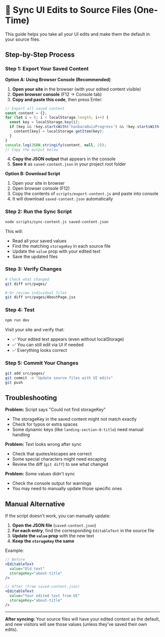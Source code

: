 # 🔄 Sync UI Edits to Source Files (One-Time)

This guide helps you take all your UI edits and make them the default in your source files.

## Step-by-Step Process

### Step 1: Export Your Saved Content

**Option A: Using Browser Console (Recommended)**

1. **Open your site** in the browser (with your edited content visible)
2. **Open browser console** (F12 → Console tab)
3. **Copy and paste this code**, then press Enter:

```javascript
// Export all saved content
const content = {};
for (let i = 0; i < localStorage.length; i++) {
  const key = localStorage.key(i);
  if (key && !key.startsWith('hasbaraQuizProgress') && !key.startsWith('editMode')) {
    content[key] = localStorage.getItem(key);
  }
}
console.log(JSON.stringify(content, null, 2));
// Copy the output below
```

4. **Copy the JSON output** that appears in the console
5. **Save it** as `saved-content.json` in your project root folder

**Option B: Download Script**

1. Open your site in browser
2. Open browser console (F12)
3. Copy the contents of `scripts/export-content.js` and paste into console
4. It will download `saved-content.json` automatically

### Step 2: Run the Sync Script

```bash
node scripts/sync-content.js saved-content.json
```

This will:
- Read all your saved values
- Find the matching `storageKey` in each source file
- Update the `value` prop with your edited text
- Save the updated files

### Step 3: Verify Changes

```bash
# Check what changed
git diff src/pages/

# Or review individual files
git diff src/pages/AboutPage.jsx
```

### Step 4: Test

```bash
npm run dev
```

Visit your site and verify that:
- ✅ Your edited text appears (even without localStorage)
- ✅ You can still edit via UI if needed
- ✅ Everything looks correct

### Step 5: Commit Your Changes

```bash
git add src/pages/
git commit -m "Update source files with UI edits"
git push
```

## Troubleshooting

**Problem:** Script says "Could not find storageKey"
- The storageKey in the saved content might not match exactly
- Check for typos or extra spaces
- Some dynamic keys (like `landing-section-0-title`) need manual handling

**Problem:** Text looks wrong after sync
- Check that quotes/escapes are correct
- Some special characters might need escaping
- Review the diff (`git diff`) to see what changed

**Problem:** Some values didn't sync
- Check the console output for warnings
- You may need to manually update those specific ones

## Manual Alternative

If the script doesn't work, you can manually update:

1. **Open the JSON file** (`saved-content.json`)
2. **For each entry**, find the corresponding `EditableText` in the source file
3. **Update the `value` prop** with the new text
4. **Keep the `storageKey` the same**

Example:
```jsx
// Before
<EditableText
  value="Old text"
  storageKey="about-title"
/>

// After (from saved-content.json)
<EditableText
  value="Your edited text from UI"
  storageKey="about-title"
/>
```

---

**After syncing:** Your source files will have your edited content as the default, and new visitors will see those values (unless they've saved their own edits).

